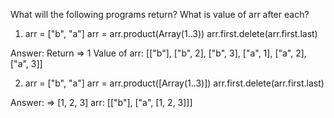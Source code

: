 What will the following programs return? What is value of arr after each?

1. arr = ["b", "a"]
   arr = arr.product(Array(1..3))
   arr.first.delete(arr.first.last)

Answer: Return => 1
Value of arr: [["b"], ["b", 2], ["b", 3], ["a", 1], ["a", 2], ["a", 3]]

2. arr = ["b", "a"]
   arr = arr.product([Array(1..3)])
   arr.first.delete(arr.first.last)

Answer: => [1, 2, 3]
arr: [["b"], ["a", [1, 2, 3]]]
